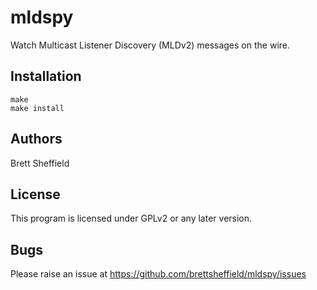 # mldspy

Watch Multicast Listener Discovery (MLDv2) messages on the wire.

## Installation

```
make
make install
```

## Authors

Brett Sheffield

## License

This program is licensed under GPLv2 or any later version.

## Bugs

Please raise an issue at https://github.com/brettsheffield/mldspy/issues
